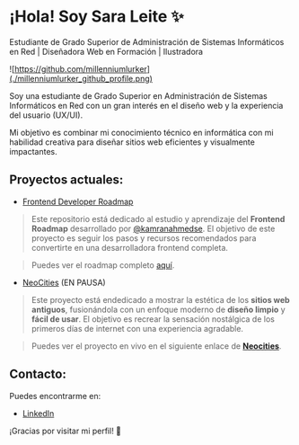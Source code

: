 # ¡Hola! Soy Sara Leite ✨

Estudiante de Grado Superior de Administración de Sistemas Informáticos en Red | Diseñadora Web en Formación | Ilustradora

![https://github.com/millenniumlurker](./millenniumlurker_github_profile.png)

Soy una estudiante de Grado Superior en Administración de Sistemas Informáticos en Red con un gran interés en el diseño web y la experiencia del usuario (UX/UI). 

Mi objetivo es combinar mi conocimiento técnico en informática con mi habilidad creativa para diseñar sitios web eficientes y visualmente impactantes.

## Proyectos actuales:

- [Frontend Developer Roadmap](https://github.com/millenniumlurker/frontend_roadmap)

>Este repositorio está dedicado al estudio y aprendizaje del **Frontend Roadmap** desarrollado por [@kamranahmedse](https://github.com/kamranahmedse). El objetivo de este proyecto es seguir los pasos y recursos recomendados para convertirte en una desarrolladora frontend completa.

>Puedes ver el roadmap completo [aquí](https://roadmap.sh/frontend).

- [NeoCities](https://github.com/millenniumlurker/neocities_website) (EN PAUSA)

>Este proyecto está endedicado a mostrar la estética de los **sitios web antiguos**, fusionándola con un enfoque moderno de **diseño limpio** y **fácil de usar**. El objetivo es recrear la sensación nostálgica de los primeros días de internet con una experiencia agradable.

>Puedes ver el proyecto en vivo en el siguiente enlace de [**Neocities**](https://millenniumlurker.neocities.org/).

## Contacto:

Puedes encontrarme en:
- [LinkedIn](https://www.linkedin.com/in/sara-leite99/)

¡Gracias por visitar mi perfil! 🚀
